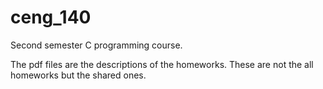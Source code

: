 # ceng_140
Second semester C programming course.

The pdf files are the descriptions of the homeworks.
These are not the all homeworks but the shared ones.
